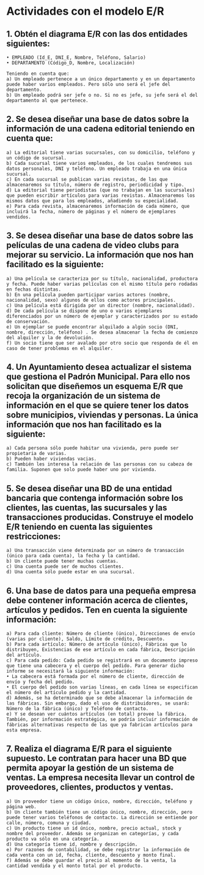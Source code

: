 # Actividades con el modelo E/R
## 1. Obtén el diagrama E/R con las dos entidades siguientes:
    • EMPLEADO (Id_E, DNI_E, Nombre, Teléfono, Salario)
    • DEPARTAMENTO (Código_D, Nombre, Localización)
    
    Teniendo en cuenta que:
    a) Un empleado pertenece a un único departamento y en un departamento puede haber varios empleados. Pero sólo uno será el jefe del departamento.
    b) Un empleado podrá ser jefe o no. Si no es jefe, su jefe será el del departamento al que pertenece.

##    2. Se desea diseñar una base de datos sobre la información de una cadena editorial teniendo en cuenta que:
    a) La editorial tiene varias sucursales, con su domicilio, teléfono y un código de sucursal.
    b) Cada sucursal tiene varios empleados, de los cuales tendremos sus datos personales, DNI y teléfono. Un empleado trabaja en una única sucursal.
    c) En cada sucursal se publican varias revistas, de las que almacenaremos su título, número de registro, periodicidad y tipo.
    d) La editorial tiene periodistas (que no trabajan en las sucursales) que pueden escribir artículos para varias revistas. Almacenaremos los mismos datos que para los empleados, añadiendo su especialidad.
    e) Para cada revista, almacenaremos información de cada número, que incluirá la fecha, número de páginas y el número de ejemplares vendidos.
 ## 3. Se desea diseñar una base de datos sobre las películas de una cadena de video clubs para mejorar su servicio. La información que nos han facilitado es la siguiente:
    a) Una película se caracteriza por su título, nacionalidad, productora y fecha. Puede haber varias películas con el mismo título pero rodadas en fechas distintas.
    b) En una película pueden participar varios actores (nombre, nacionalidad, sexo) algunos de ellos como actores principales.
    c) Una película está dirigida por un director (nombre, nacionalidad).
    d) De cada película se dispone de uno o varios ejemplares diferenciados por un número de ejemplar y caracterizados por su estado de conservación.
    e) Un ejemplar se puede encontrar alquilado a algún socio (DNI, nombre, dirección, teléfono) . Se desea almacenar la fecha de comienzo del alquiler y la de devolución.
    f) Un socio tiene que ser avalado por otro socio que responda de él en caso de tener problemas en el alquiler.

## 4. Un Ayuntamiento desea actualizar el sistema que gestiona el Padrón Municipal. Para ello nos solicitan que diseñemos un esquema E/R que recoja la organización de un sistema de información en el que se quiere tener los datos sobre municipios, viviendas y personas. La única información que nos han facilitado es la siguiente:
    a) Cada persona sólo puede habitar una vivienda, pero puede ser propietaria de varias.
    b) Pueden haber viviendas vacias.
    c) También les interesa la relación de las personas con su cabeza de familia. Suponen que solo puede haber uno por vivienda.
## 5. Se desea diseñar una BD de una entidad bancaria que contenga información sobre los clientes, las cuentas, las sucursales y las transacciones producidas. Construye el modelo E/R teniendo en cuenta las siguientes restricciones:
    a) Una transacción viene determinada por un número de transacción (único para cada cuenta), la fecha y la cantidad.
    b) Un cliente puede tener muchas cuentas.
    c) Una cuenta puede ser de muchos clientes.
    d) Una cuenta sólo puede estar en una sucursal.
## 6. Una base de datos para una pequeña empresa debe contener información acerca de clientes, artículos y pedidos. Ten en cuenta la siguiente información:
    a) Para cada cliente: Número de cliente (único), Direcciones de envío (varias por cliente), Saldo, Límite de crédito, Descuento.
    b) Para cada artículo: Número de artículo (único), Fábricas que lo distribuyen, Existencias de ese artículo en cada fábrica, Descripción del artículo.
    c) Para cada pedido: Cada pedido se registrará en un documento impreso que tiene una cabecera y el cuerpo del pedido. Para generar dicho informe se necesitará la siguiente información:
    • La cabecera está formada por el número de cliente, dirección de envío y fecha del pedido.
    • El cuerpo del pedido son varias líneas, en cada línea se especifican el número del artículo pedido y la cantidad.
    d) Además, se ha determinado que se debe almacenar la información de las fábricas. Sin embargo, dado el uso de distribuidores, se usará: Número de la fábrica (único) y Teléfono de contacto.
    e) Y se desean ver cuántos artículos (en total) provee la fábrica. También, por información estratégica, se podría incluir información de fábricas alternativas respecto de las que ya fabrican artículos para esta empresa.

## 7. Realiza el diagrama E/R para el siguiente supuesto. Le contratan para hacer una BD que permita apoyar la gestión de un sistema de ventas. La empresa necesita llevar un control de proveedores, clientes, productos y ventas.
    a) Un proveedor tiene un código único, nombre, dirección, teléfono y página web.
    b) Un cliente también tiene un código único, nombre, dirección, pero puede tener varios teléfonos de contacto. La dirección se entiende por calle, número, comuna y ciudad.
    c) Un producto tiene un id único, nombre, precio actual, stock y nombre del proveedor. Además se organizan en categorías, y cada producto va sólo en una categoría.
    d) Una categoría tiene id, nombre y descripción.
    e) Por razones de contabilidad, se debe registrar la información de cada venta con un id, fecha, cliente, descuento y monto final.
    f) Además se debe guardar el precio al momento de la venta, la cantidad vendida y el monto total por el producto.
